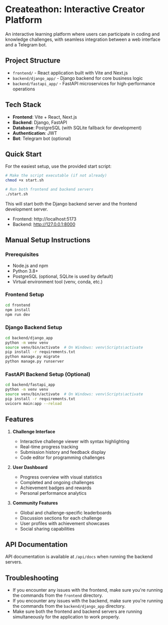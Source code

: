 # Createathon: Interactive Creator Platform

An interactive learning platform where users can participate in coding and knowledge challenges, with seamless integration between a web interface and a Telegram bot.

## Project Structure

- `frontend/` - React application built with Vite and Next.js
- `backend/django_app/` - Django backend for core business logic
- `backend/fastapi_app/` - FastAPI microservices for high-performance operations

## Tech Stack

- **Frontend**: Vite + React, Next.js
- **Backend**: Django, FastAPI
- **Database**: PostgreSQL (with SQLite fallback for development)
- **Authentication**: JWT
- **Bot**: Telegram bot (optional)

## Quick Start

For the easiest setup, use the provided start script:

```bash
# Make the script executable (if not already)
chmod +x start.sh

# Run both frontend and backend servers
./start.sh
```

This will start both the Django backend server and the frontend development server.

- Frontend: http://localhost:5173
- Backend: http://127.0.0.1:8000

## Manual Setup Instructions

### Prerequisites
- Node.js and npm
- Python 3.8+
- PostgreSQL (optional, SQLite is used by default)
- Virtual environment tool (venv, conda, etc.)

### Frontend Setup
```bash
cd frontend
npm install
npm run dev
```

### Django Backend Setup
```bash
cd backend/django_app
python -m venv venv
source venv/bin/activate  # On Windows: venv\Scripts\activate
pip install -r requirements.txt
python manage.py migrate
python manage.py runserver
```

### FastAPI Backend Setup (Optional)
```bash
cd backend/fastapi_app
python -m venv venv
source venv/bin/activate  # On Windows: venv\Scripts\activate
pip install -r requirements.txt
uvicorn main:app --reload
```

## Features

1. **Challenge Interface**
   - Interactive challenge viewer with syntax highlighting
   - Real-time progress tracking
   - Submission history and feedback display
   - Code editor for programming challenges

2. **User Dashboard**
   - Progress overview with visual statistics
   - Completed and ongoing challenges
   - Achievement badges and rewards
   - Personal performance analytics

3. **Community Features**
   - Global and challenge-specific leaderboards
   - Discussion sections for each challenge
   - User profiles with achievement showcases
   - Social sharing capabilities

## API Documentation

API documentation is available at `/api/docs` when running the backend servers.

## Troubleshooting

- If you encounter any issues with the frontend, make sure you're running the commands from the `frontend` directory.
- If you encounter any issues with the backend, make sure you're running the commands from the `backend/django_app` directory.
- Make sure both the frontend and backend servers are running simultaneously for the application to work properly. 